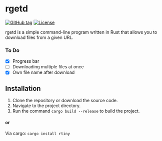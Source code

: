 # rgetd
[![GitHub tag](https://img.shields.io/github/tag/DemwE/rget?include_prereleases=&sort=semver&color=blue)](https://github.com/DemwE/rget/releases/)
[![License](https://img.shields.io/badge/License-GPL--3.0-blue)](#license)

rgetd is a simple command-line program written in Rust that allows you to download files from a given URL.

### To Do

- [x] Progress bar
- [ ] Downloading multiple files at once
- [x] Own file name after download

## Installation

1. Clone the repository or download the source code.
2. Navigate to the project directory.
3. Run the command `cargo build --release` to build the project.

#### or

Via cargo: `cargo install rtiny`
